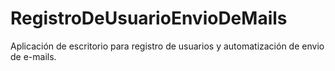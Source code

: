 # RegistroDeUsuarioEnvioDeMails
Aplicación de escritorio para registro de usuarios y automatización de envio de e-mails.
